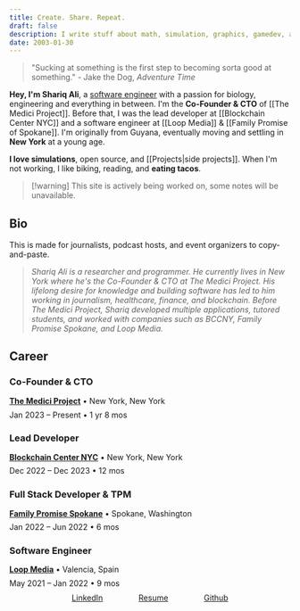 ```yaml
---
title: Create. Share. Repeat.
draft: false
description: I write stuff about math, simulation, graphics, gamedev, and programming.
date: 2003-01-30
---
```

> "Sucking at something is the first step to becoming sorta good at something." \- Jake the Dog, *Adventure Time*

**Hey, I'm Shariq Ali**, a <a href="https://github.com/shariqali-dev" target="_blank">software engineer</a> with a passion for biology, engineering and everything in between. I'm the **Co-Founder & CTO** of [[The Medici Project]]. Before that, I was the lead developer at [[Blockchain Center NYC]] and a software engineer at [[Loop Media]] & [[Family Promise of Spokane]]. I'm originally from Guyana, eventually moving and settling in **New York** at a young age.

**I love simulations**, open source, and [[Projects|side projects]]. When I'm not working, I like biking, reading, and **eating tacos**. 

> [!warning] This site is actively being worked on, some notes will be unavailable.
## Bio
This is made for journalists, podcast hosts, and event organizers to copy-and-paste.

> *Shariq Ali is a researcher and programmer. He currently lives in New York where he's the Co-Founder & CTO at The Medici Project. His lifelong desire for knowledge and building software has led to him working in journalism, healthcare,  finance, and blockchain. Before The Medici Project, Shariq developed multiple applications, tutored students, and worked with companies such as BCCNY, Family Promise Spokane, and Loop Media.*


## Career
### Co-Founder & CTO
<p style="margin: 0.5rem auto; line-height: 1.2;"><u><b><a href="./Career/The Medici Project" class="internal-link">The Medici Project</a></b></u> • New York, New York</p>
<p style="margin: 0.5rem auto; line-height: 1.2;">Jan 2023 – Present • 1 yr 8 mos</p>

### Lead Developer
<p style="margin: 0.5rem auto; line-height: 1.2;"><u><b><a href="./Career/Blockchain-Center-NYC" class="internal-link">Blockchain Center NYC</a></b></u> • New York, New York</p>
<p style="margin: 0.5rem auto; line-height: 1.2;">Dec 2022 – Dec 2023 • 12 mos</p>

### Full Stack Developer & TPM
<p style="margin: 0.5rem auto; line-height: 1.2;"><u><b><a href="./Career/Family Promise of Spokane" class="internal-link">Family Promise Spokane</a></b></u> • Spokane, Washington</p>
<p style="margin: 0.5rem auto; line-height: 1.2;">Jan 2022 – Jun 2022 • 6 mos</p>

### Software Engineer
<p style="margin: 0.5rem auto; line-height: 1.2;"><u><b><a href="./Career/Loop Media" class="internal-link">Loop Media</a></b></u> • Valencia, Spain</p>
<p style="margin: 0.5rem auto; line-height: 1.2;">May 2021 – Jan 2022 • 9 mos</p>

<div style="display: flex; justify-content: center; gap: 4rem;"> <a href="https://www.linkedin.com/in/shariqali-dev/" target="_blank" class="external-link">LinkedIn</a> <a href="https://drive.google.com/file/d/1eWG0u6INKB9rDnMUa5vJ3-wHViJOorjv/view" target="_blank" class="external-link">Resume</a> <a href="https://github.com/shariqali-dev" target="_blank" class="external-link">Github</a> </div>
